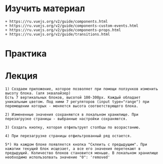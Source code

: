 # Изучить материал
    + https://ru.vuejs.org/v2/guide/components.html
    + https://ru.vuejs.org/v2/guide/components-custom-events.html
    + https://ru.vuejs.org/v2/guide/components-props.html
    + https://ru.vuejs.org/v2/guide/transitions.html
# Практика
    
# Лекция

    1) Создаем приложение, которое позволяет при помощи ползунков изменить высоту блока. (аля эквалайзер)
    Есть 7 вертикальных блоков, высотой 100-300px. Каждый обладает уникальным цветом. Под ними 7 регуляторов (input type="range") при перемещении которых - меняется высота соответствующего блока.

    2) Измененные значения сохраняются в локальном хранилище. При перезагрузке страницы - выбранные настройки сохраняются.

    3) Создать кнопку, которая отфильтрует столбцы по возрастанию.

    4) При перезагрузке страницы отфильтрованный ряд остается.

    5*) На каждом блоке появляется кнопка "Склеить с предыдущим". При нажатии текущий блок исщезает, а все его значения перетекают в предыдущий. Количество блоков становится меньше. В локальном хранилище необходимо использолвать значение "0": 'removed'